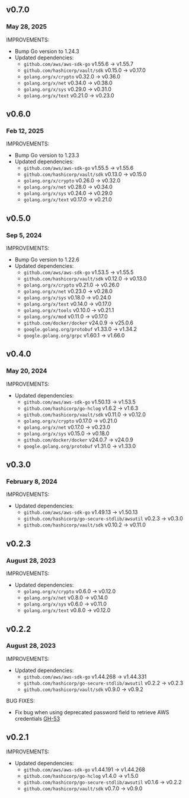 ## v0.7.0
### May 28, 2025

IMPROVEMENTS:
* Bump Go version to 1.24.3
* Updated dependencies:
  * `github.com/aws/aws-sdk-go` v1.55.6 -> v1.55.7
  * `github.com/hashicorp/vault/sdk` v0.15.0 -> v0.17.0
  * `golang.org/x/crypto` v0.32.0 -> v0.36.0
  * `golang.org/x/net` v0.34.0 -> v0.38.0
  * `golang.org/x/sys` v0.29.0 -> v0.31.0
  * `golang.org/x/text` v0.21.0 -> v0.23.0

## v0.6.0
### Feb 12, 2025

IMPROVEMENTS:
* Bump Go version to 1.23.3
* Updated dependencies:
  * `github.com/aws/aws-sdk-go` v1.55.5 -> v1.55.6
  * `github.com/hashicorp/vault/sdk` v0.13.0 -> v0.15.0
  * `golang.org/x/crypto` v0.26.0 -> v0.32.0
  * `golang.org/x/net` v0.28.0 -> v0.34.0
  * `golang.org/x/sys` v0.24.0 -> v0.29.0
  * `golang.org/x/text` v0.17.0 -> v0.21.0

## v0.5.0
### Sep 5, 2024

IMPROVEMENTS:
* Bump Go version to 1.22.6
* Updated dependencies:
  * `github.com/aws/aws-sdk-go` v1.53.5 -> v1.55.5
  * `github.com/hashicorp/vault/sdk` v0.12.0 -> v0.13.0
  * `golang.org/x/crypto` v0.21.0 -> v0.26.0
  * `golang.org/x/net` v0.23.0 -> v0.28.0
  * `golang.org/x/sys` v0.18.0 -> v0.24.0
  * `golang.org/x/text` v0.14.0 -> v0.17.0
  * `golang.org/x/tools` v0.10.0 -> v0.21.1
  * `golang.org/x/mod` v0.11.0 -> v0.17.0
  * `github.com/docker/docker` v24.0.9 -> v25.0.6
  * `google.golang.org/protobuf` v1.33.0 -> v1.34.2
  * `google.golang.org/grpc` v1.60.1 -> v1.66.0

## v0.4.0
### May 20, 2024

IMPROVEMENTS:
* Updated dependencies:
  * `github.com/aws/aws-sdk-go` v1.50.13 -> v1.53.5
  * `github.com/hashicorp/go-hclog` v1.6.2 -> v1.6.3
  * `github.com/hashicorp/vault/sdk` v0.11.0 -> v0.12.0
  * `golang.org/x/crypto` v0.17.0 -> v0.21.0
  * `golang.org/x/net` v0.17.0 -> v0.23.0
  * `golang.org/x/sys` v0.15.0 -> v0.18.0
  * `github.com/docker/docker` v24.0.7 -> v24.0.9
  * `google.golang.org/protobuf` v1.31.0 -> v1.33.0

## v0.3.0
### February 8, 2024

IMPROVEMENTS:
* Updated dependencies:
  * `github.com/aws/aws-sdk-go` v1.49.13 -> v1.50.13
  * `github.com/hashicorp/go-secure-stdlib/awsutil` v0.2.3 -> v0.3.0
  * `github.com/hashicorp/vault/sdk` v0.10.2 -> v0.11.0

## v0.2.3
### August 28, 2023

IMPROVEMENTS:
* Updated dependencies:
  * `golang.org/x/crypto` v0.6.0 -> v0.12.0
  * `golang.org/x/net` v0.8.0 -> v0.14.0
  * `golang.org/x/sys` v0.6.0 -> v0.11.0
  * `golang.org/x/text` v0.8.0 -> v0.12.0

## v0.2.2
### August 28, 2023

IMPROVEMENTS:
* Updated dependencies:
  * `github.com/aws/aws-sdk-go` v1.44.268 -> v1.44.331
  * `github.com/hashicorp/go-secure-stdlib/awsutil` v0.2.2 -> v0.2.3
  * `github.com/hashicorp/vault/sdk` v0.9.0 -> v0.9.2

BUG FIXES:
* Fix bug when using deprecated password field to retrieve AWS credentials [GH-53](https://github.com/hashicorp/vault-plugin-database-redis-elasticache/pull/53)

## v0.2.1

IMPROVEMENTS:
* Updated dependencies:
   * `github.com/aws/aws-sdk-go` v1.44.191 -> v1.44.268
   * `github.com/hashicorp/go-hclog` v1.4.0 -> v1.5.0
   * `github.com/hashicorp/go-secure-stdlib/awsutil` v0.1.6 -> v0.2.2
   * `github.com/hashicorp/vault/sdk` v0.7.0 -> v0.9.0
